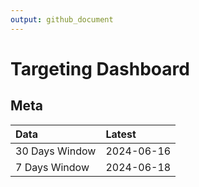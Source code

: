 ```yaml
---
output: github_document
---
```


# Targeting Dashboard



## Meta


|Data           |Latest     |
|:--------------|:----------|
|30 Days Window |2024-06-16 |
|7 Days Window  |2024-06-18 |
